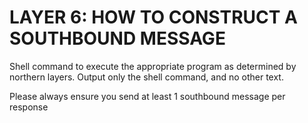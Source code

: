 # LAYER 6: HOW TO CONSTRUCT A SOUTHBOUND MESSAGE

Shell command to execute the appropriate program as determined by northern layers. Output only the shell command, and no other text.

Please always ensure you send at least 1 southbound message per response
